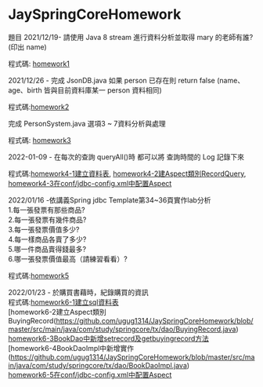 # JaySpringCoreHomework

題目
2021/12/19-
請使用 Java 8 stream 進行資料分析並取得 mary 的老師有誰? (印出 name)

程式碼: [homework1](https://github.com/ugug1314/JaySpringCoreHomework/blob/master/src/test/java/com/study/springcore/case05/Test1.java)

2021/12/26 - 
完成 JsonDB.java 如果 person 已存在則 return false (name、age、birth 皆與目前資料庫某一 person 資料相同)

程式碼:[homework2](https://github.com/ugug1314/JaySpringCoreHomework/blob/master/src/main/java/com/study/springcore/case08/JsonDB.java">homework2)

完成 PersonSystem.java 選項3 ~ 7資料分析與處理

程式碼: [homework3](https://github.com/ugug1314/JaySpringCoreHomework/blob/master/src/main/java/com/study/springcore/case08/PersonController.java)

2022-01-09 -
在每次的查詢 queryAll()時 都可以將 查詢時間的 Log 記錄下來

程式碼:[homework4-1建立資料表](https://github.com/ugug1314/JaySpringCoreHomework/blob/master/src/main/java/com/study/springcore/jdbc/sql/20220109HomeWork.sql),
      [homework4-2建Aspect類別RecordQuery](https://github.com/ugug1314/JaySpringCoreHomework/blob/master/src/main/java/com/study/springcore/jdbc/template/RecordQuery.java),
      [homework4-3在conf/jdbc-config.xml中配置Aspect](https://github.com/ugug1314/JaySpringCoreHomework/blob/master/conf/jdbc-config.xml)

2022/01/16 -依講義Spring jdbc Template第34~36頁實作lab分析<br>
1.每一張發票有那些商品?<br>
2.每一張發票有幾件商品?<br>
3.每一張發票價值多少?<br>
4.每一樣商品各賣了多少?<br>
5.哪一件商品賣得錢最多?<br>
6.哪一張發票價值最高（請練習看看）?

程式碼:[homework5](https://github.com/ugug1314/JaySpringCoreHomework/tree/master/src/main/java/com/study/springcore/homework0116)


2022/01/23 -
於購買書藉時，紀錄購買的資訊<br>
程式碼:[homework6-1建立sql資料表](https://github.com/ugug1314/JaySpringCoreHomework/blob/master/src/main/java/com/study/springcore/homework0116/sql/ceatesql_and_analyze.sql)<br>
      [homework6-2建立Aspect類別BuyingRecord(https://github.com/ugug1314/JaySpringCoreHomework/blob/master/src/main/java/com/study/springcore/tx/dao/BuyingRecord.java)<br>
      [homework6-3BookDao中新增setrecord及getbuyingrecord方法](https://github.com/ugug1314/JaySpringCoreHomework/blob/master/src/main/java/com/study/springcore/tx/dao/BookDao.java)<br>
      [homework6-4BookDaoImpl中新增實作(https://github.com/ugug1314/JaySpringCoreHomework/blob/master/src/main/java/com/study/springcore/tx/dao/BookDaoImpl.java)<br>
      [homework6-5在conf/jdbc-config.xml中配置Aspect](https://github.com/ugug1314/JaySpringCoreHomework/blob/master/conf/jdbc-config.xml)<br>
